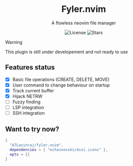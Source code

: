 <div  align="center">
  <h1>Fyler.nvim</h1>
  <p>A flowless neovim file manager</p>
</div>

<p align="center">
  <img alt="License" src="https://img.shields.io/github/license/A7Lavinraj/fyler.nvim?style=for-the-badge&logo=starship&color=ee999f&logoColor=D9E0EE&labelColor=302D41" />
  <img alt="Stars" src="https://img.shields.io/github/stars/A7Lavinraj/fyler.nvim?style=for-the-badge&logo=starship&color=c69ff5&logoColor=D9E0EE&labelColor=302D41" />
</p>

> [!WARNING]
> This plugin is still under developement and not ready to use

## Features status
- [x] Basic file operations (CREATE, DELETE, MOVE)
- [x] User command to change behaviour on startup
- [x] Track current buffer
- [x] Hijack NETRW
- [ ] Fuzzy finding
- [ ] LSP integration
- [ ] SSH integration

<h2>Want to try now?</h2>

```lua
{
  "A7Lavinraj/fyler.nvim",
  dependencies = { "echasnovski/mini.icons" },
  opts = {}
}
```
